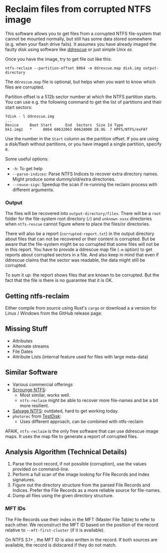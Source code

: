 # Reclaim files from corrupted NTFS image

This software allows you to get files from a corrupted NTFS file-system that
cannot be mounted normally, but still has some data stored somewhere (e.g. when
your flash drive fails). It assumes you have already imaged the faulty disk
using software like [ddrescue](https://www.gnu.org/software/ddrescue/) or just
simple Unix `dd`.

Once you have the image, try to get file out like this:

    ntfs-reclaim --partition-offset 8064 -m ddrescue.map disk.img output-directory

The `ddrescue.map` file is optional, but helps when you want to know which
files are corrupted.

Partition offset is a 512b sector number at which the NTFS partition starts. You
can use e.g.  the following command to get the list of partitions and their
start sectors:

    fdisk - l ddrescue.img
    ...
    Device     Boot Start      End  Sectors  Size Id Type
    bk1.img1   *     8064 60632063 60624000 28.9G  7 HPFS/NTFS/exFAT

Use the number in the `Start` column as the partition offset. If you are using a disk/flash without partitions, or you have imaged a single partition, specify
`0`.

Some useful options:
 - `-h`: To get help
 - `--parse-indices`: Parse NTFS Indices to recover extra directory names.
    Might produce some dummy/old/extra directories.
 - `--reuse-sigs`: Speedup the scan if re-running the reclaim process with different arguments.

### Output

The files will be recovered into `output-directory/files`. There will be a
`root` folder for the file-system root directory (`/`) and `unknown-xxxx`
directories when `ntfs-rescue` cannot figure where to place the files/or
directories.

There will also be a report (`corrupted-report.txt`) in the output directory
about files that can not be recovered or their content is corrupted. But be
aware that the file-system might be so corrupted that some files will not be in
this report. You have to provide a ddrescue map file (`-m` option) to get
reports about corrupted sectors in a file. And also keep in mind that even if
ddrescue claims that the sector was readable, the data might still be corrupted.

To sum it up: the report shows files that are known to be corrupted. But the
fact that the file is there is no guarantee that it is OK.

## Getting ntfs-reclaim

Either compile from source using Rust's `cargo` or download a a version for
Linux / Windows from the GitHub release page.

## Missing Stuff

- Attributes
- Alternate streams
- File Dates
- Attribute Lists (internal feature used for files with large meta-data)

## Similar Software
 - Various commercial offerings
 - [Scrounge NTFS](https://github.com/lcorbasson/scrounge-ntfs):
      - Most similar, works well.
      - `ntfs-reclaim` might be able to recover more file-names 
         and be a bit more resilient.
 - [Salvage NTFS](https://sourceforge.net/projects/salvagentfs/): 
    outdated, hard to get working today.
 - `photorec` from [TestDisk](https://www.cgsecurity.org/wiki/TestDisk):
    - Uses different approach, can be combined with ntfs-reclaim

AFAIK, `ntfs-reclaim` is the only free software that can use ddrescue image
maps. It uses the map file to generate a report of corrupted files.

## Analysis Algorithm (Technical Details)

1. Parse the boot record, if not possible (corruption), use the values provided
   on command-line.
2. Perform a full scan of the image looking for File Records and Index
   signatures.
3. Figure out the directory structure from the parsed File Records and Indices.
   Prefer the File Records as a more reliable source for file-names.
4. Dump all files using the given directory structure.

### MFT IDs

The File Records use their index in the MFT (Master File Table) to refer to each
other.  We reconstruct the MFT ID based on the position of the record relative
to `--mft-first-cluster` (if it is available).

On NTFS 3.1+ , the MFT ID is also written in the record. If both sources are
available, the record is didscared if they do not match.
